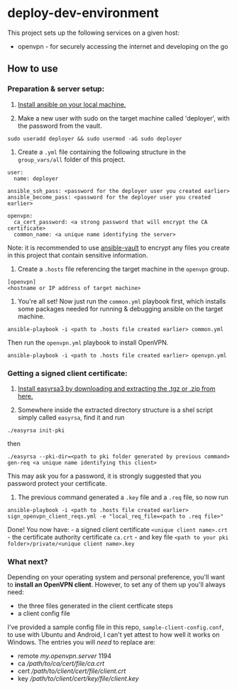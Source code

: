 # deploy-dev-environment

This project sets up the following services on a given host:

- openvpn - for securely accessing the internet and developing on the go

## How to use

### Preparation & server setup:
1. [Install ansible on your local machine.](http://docs.ansible.com/ansible/latest/installation_guide/intro_installation.html)

1. Make a new user with sudo on the target machine called 'deployer', with the password from the vault.
  ```
  sudo useradd deployer && sudo usermod -aG sudo deployer
  ```
1. Create a `.yml` file containing the following structure in the `group_vars/all` folder of this project.
  ```
  user:
    name: deployer

  ansible_ssh_pass: <password for the deployer user you created earlier>
  ansible_become_pass: <password for the deployer user you created earlier>

  openvpn:
    ca_cert_password: <a strong password that will encrypt the CA certificate>
    common_name: <a unique name identifying the server>
  ```
  Note: it is recommended to use [ansible-vault]("http://docs.ansible.com/ansible/latest/user_guide/playbooks_vault.html") to encrypt any files you create in this project that contain sensitive information.

1. Create a `.hosts` file referencing the target machine in the `openvpn` group.
  ```
  [openvpn]
  <hostname or IP address of target machine>
  ```
1. You're all set! Now just run the `common.yml` playbook first, which installs some packages needed for running & debugging ansible on the target machine.
  ```
  ansible-playbook -i <path to .hosts file created earlier> common.yml
  ```
  Then run the `openvpn.yml` playbook to install OpenVPN.
  ```
  ansible-playbook -i <path to .hosts file created earlier> openvpn.yml
  ```

### Getting a signed client certificate:
1. [Install easyrsa3 by downloading and extracting the .tgz or .zip from here.](https://github.com/OpenVPN/easy-rsa/releases)

1. Somewhere inside the extracted directory structure is a shel script simply called `easyrsa`, find it and run
  ```
  ./easyrsa init-pki
  ```
  then
  ```
  ./easyrsa --pki-dir=<path to pki folder generated by previous command> gen-req <a unique name identifying this client>
  ```
  This may ask you for a password, it is strongly suggested that you password protect your certificate.

1. The previous command generated a `.key` file and a `.req` file, so now run
  ```
  ansible-playbook -i <path to .hosts file created earlier> sign_openvpn_client_reqs.yml -e "local_req_file=<path to .req file>"
  ```
  Done! You now have:
    - a signed client certificate `<unique client name>.crt`
    - the certificate authority certificate `ca.crt`
    - and key file `<path to your pki folder>/private/<unique client name>.key`

### What next?
Depending on your operating system and personal preference, you'll want to **install an OpenVPN client**.
However, to set any of them up you'll always need:
 - the three files generated in the client certficate steps
 - a client config file

I've provided a sample config file in this repo, `sample-client-config.conf`, to use with Ubuntu and Android, I can't yet attest to how well it works on Windows.
The entries you will _need_ to replace are:
  - remote _my.openvpn.server_ 1194
  - ca _/path/to/ca/cert/file/ca.crt_
  - cert _/path/to/client/cert/file/client.crt_
  - key _/path/to/client/cert/key/file/client.key_

